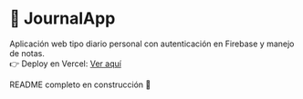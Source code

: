 # 📓 JournalApp  

Aplicación web tipo diario personal con autenticación en Firebase y manejo de notas.  
👉 Deploy en Vercel: [Ver aquí](https://jotter-journal.vercel.app/auth/login)  

README completo en construcción 🚧